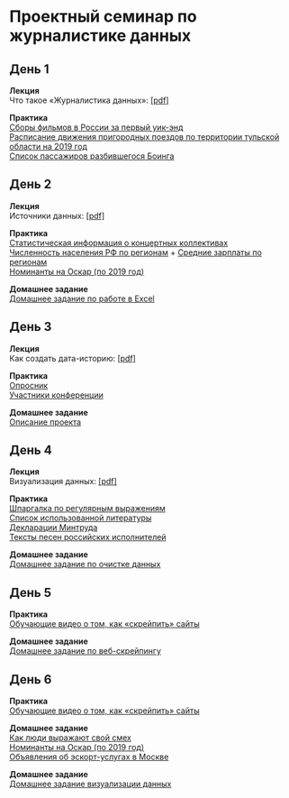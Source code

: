 # Проектный семинар по журналистике данных

## День 1
**Лекция**<br>
Что такое «Журналистика данных»: [[pdf]](/lections/lection_1.pdf)<br>

**Практика**<br>
[Сборы фильмов в России за первый уик-энд](/data/topWeekends_first_week.csv)<br>
[Расписание движения пригородных поездов по территории тульской области на 2019 год](/data/trains_tula.csv)<br>
[Список пассажиров разбившегося Боинга](https://www.flyuia.com/ua/ua/news/2020/flight-ps752-passenger-list)<br>

## День 2
**Лекция**<br>
Источники данных: [[pdf]](/lections/lection_2.pdf)<br>

**Практика**<br>
[Статистическая информация о концертных коллективах](/data/collectives.csv)<br>
[Численность населения РФ по регионам](https://showdata.gks.ru/report/278928) + [Средние зарплаты по регионам](https://showdata.gks.ru/report/278928)<br>
[Номинанты на Оскар (по 2019 год)](/data/oscar_nominations_data.csv)<br>

**Домашнее задание**<br>
[Домашнее задание по работе в Excel](/homework/hw1.md)<br>

## День 3
**Лекция**<br>
Как создать дата-историю: [[pdf]](/lections/lection_3.pdf)<br>

**Практика**<br>
[Опросник](/data/messy_countries_and_various_data_types.xlsx)<br>
[Участники конференции](data/conf.xlsx)<br>

**Домашнее задание**<br>
[Описание проекта](/homework/project_brief.md)<br>

## День 4
**Лекция**<br>
Визуализация данных: [[pdf]](/lections/lection_4.pdf)<br>

**Практика**<br>
[Шпаргалка по регулярным выражениям](/lections/regexp.jpg)<br>
[Список использованной литературы](https://studfile.net/preview/1475661/page:7/)<br>
[Декларации Минтруда](/data/declare.docx)<br>
[Тексты песен российских исполнителей](/data/songs_texts.zip)<br>

**Домашнее задание**<br>
[Домашнее задание по очистке данных](/homework/hw2.md)<br>

## День 5
**Практика**<br>
[Обучающие видео о том, как «скрейпить» сайты](https://www.webscraper.io/tutorials)<br>

**Домашнее задание**<br>
[Домашнее задание по веб-скрейпингу](/homework/hw3.md)<br>

## День 6
**Практика**<br>
[Обучающие видео о том, как «скрейпить» сайты](https://www.webscraper.io/tutorials)<br>

**Домашнее задание**<br>
[Как люди выражают свой смех](https://github.com/the-pudding/data/tree/master/laugh)<br>
[Номинанты на Оскар (по 2019 год)](/data/oscar_nominations_data.csv)<br>
[Объявления об эскорт-услугах в Москве](/data/sex.csv)<br>

**Домашнее задание**<br>
[Домашнее задание визуализации данных](/homework/hw4.md)<br>